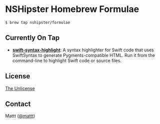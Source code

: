 # NSHipster Homebrew Formulae

```terminal
$ brew tap nshipster/formulae
```

## Currently On Tap

- **[swift-syntax-highlight](https://github.com/NSHipster/SwiftSyntaxHighlighter)**:
  A syntax highlighter for Swift code that uses SwiftSyntax to generate Pygments-compatible HTML.
  Run it from the command-line to highlight Swift code or source files.

## License

[The Unlicense](http://unlicense.org)

## Contact

Mattt ([@mattt](https://twitter.com/mattt))
